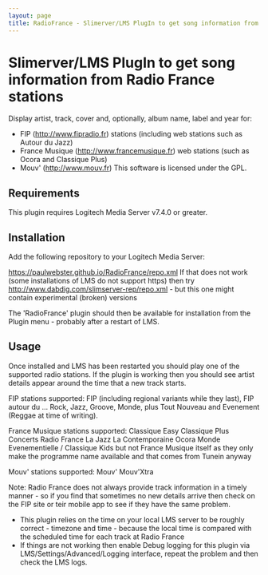 ```yaml
---
layout: page
title: RadioFrance - Slimerver/LMS PlugIn to get song information from Radio France stations
---
```


Slimerver/LMS PlugIn to get song information from Radio France stations
=========================================

Display artist, track, cover and, optionally, album name, label and year for:
* FIP (http://www.fipradio.fr) stations (including web stations such as Autour du Jazz)
* France Musique (http://www.francemusique.fr) web stations (such as Ocora and Classique Plus)
* Mouv' (http://www.mouv.fr)
This software is licensed under the GPL.

Requirements
------------

This plugin requires Logitech Media Server v7.4.0 or greater.

Installation
------------

Add the following repository to your Logitech Media Server:

https://paulwebster.github.io/RadioFrance/repo.xml
If that does not work (some installations of LMS do not support https) then try
http://www.dabdig.com/slimserver-rep/repo.xml - but this one might contain experimental (broken) versions

The 'RadioFrance' plugin should then be available for installation from the Plugin menu - probably after a restart of LMS.

Usage
-----

Once installed and LMS has been restarted you should play one of the supported radio stations.
If the plugin is working then you should see artist details appear around the time that a new track starts.

FIP stations supported:
FIP (including regional variants while they last), FIP autour du ... Rock, Jazz, Groove, Monde, plus Tout Nouveau and Evenement (Reggae at time of writing).

France Musique stations supported:
Classique Easy
Classique Plus
Concerts Radio France
La Jazz
La Contemporaine
Ocora Monde
Evenementielle / Classique Kids
but not France Musique itself as they only make the programme name available and that comes from Tunein anyway

Mouv' stations supported:
Mouv'
Mouv'Xtra
	
Note: Radio France does not always provide track information in a timely manner - so if you find that sometimes no new details arrive then check on the FIP site or teir mobile app to see if they have the same problem.

* This plugin relies on the time on your local LMS server to be roughly correct - timezone and time - because the local time is compared with the scheduled time for each track at Radio France
* If things are not working then enable Debug logging for this plugin via LMS/Settings/Advanced/Logging interface, repeat the problem and then check the LMS logs.
